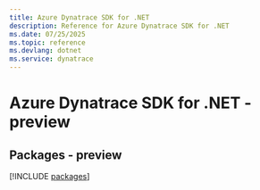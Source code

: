 ```yaml
---
title: Azure Dynatrace SDK for .NET
description: Reference for Azure Dynatrace SDK for .NET
ms.date: 07/25/2025
ms.topic: reference
ms.devlang: dotnet
ms.service: dynatrace
---
```

# Azure Dynatrace SDK for .NET - preview
## Packages - preview
[!INCLUDE [packages](dynatrace-index.md)]